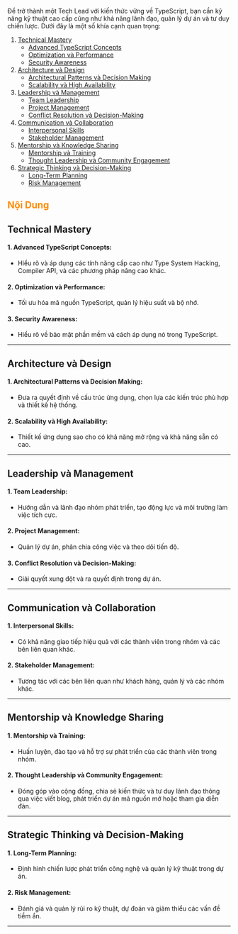 Để trở thành một Tech Lead với kiến thức vững về TypeScript, bạn cần kỹ năng kỹ thuật cao cấp cũng như khả năng lãnh đạo, quản lý dự án và tư duy chiến lược. Dưới đây là một số khía cạnh quan trọng:

1. [Technical Mastery](#technical-mastery)
   - [Advanced TypeScript Concepts](#1-advanced-typescript-concepts)
   - [Optimization và Performance](#2-optimization-và-performance)
   - [Security Awareness](#3-security-awareness)
2. [Architecture và Design](#architecture-và-design)
   - [Architectural Patterns và Decision Making](#1-architectural-patterns-và-decision-making)
   - [Scalability và High Availability](#2-scalability-và-high-availability)
3. [Leadership và Management](#leadership-và-management)
   - [Team Leadership](#1-team-leadership)
   - [Project Management](#2-project-management)
   - [Conflict Resolution và Decision-Making](#3-conflict-resolution-và-decision-making)
4. [Communication và Collaboration](#communication-và-collaboration)
   - [Interpersonal Skills](#1-interpersonal-skills)
   - [Stakeholder Management](#2-stakeholder-management)
5. [Mentorship và Knowledge Sharing](#mentorship-và-knowledge-sharing)
   - [Mentorship và Training](#1-mentorship-và-training)
   - [Thought Leadership và Community Engagement](#2-thought-leadership-và-community-engagement)
6. [Strategic Thinking và Decision-Making](#strategic-thinking-và-decision-making)
   - [Long-Term Planning](#1-long-term-planning)
   - [Risk Management](#2-risk-management)

<h2 style="color:#FF8C00; font-weight: bold;">Nội Dung</h2>

## Technical Mastery

#### 1. **Advanced TypeScript Concepts:**

- Hiểu rõ và áp dụng các tính năng cấp cao như Type System Hacking, Compiler API, và các phương pháp nâng cao khác.

#### 2. **Optimization và Performance:**

- Tối ưu hóa mã nguồn TypeScript, quản lý hiệu suất và bộ nhớ.

#### 3. **Security Awareness:**

- Hiểu rõ về bảo mật phần mềm và cách áp dụng nó trong TypeScript.

---

## Architecture và Design

#### 1. **Architectural Patterns và Decision Making:**

- Đưa ra quyết định về cấu trúc ứng dụng, chọn lựa các kiến trúc phù hợp và thiết kế hệ thống.

#### 2. **Scalability và High Availability:**

- Thiết kế ứng dụng sao cho có khả năng mở rộng và khả năng sẵn có cao.

---

## Leadership và Management

#### 1. **Team Leadership:**

- Hướng dẫn và lãnh đạo nhóm phát triển, tạo động lực và môi trường làm việc tích cực.

#### 2. **Project Management:**

- Quản lý dự án, phân chia công việc và theo dõi tiến độ.

#### 3. **Conflict Resolution và Decision-Making:**

- Giải quyết xung đột và ra quyết định trong dự án.

---

## Communication và Collaboration

#### 1. **Interpersonal Skills:**

- Có khả năng giao tiếp hiệu quả với các thành viên trong nhóm và các bên liên quan khác.

#### 2. **Stakeholder Management:**

- Tương tác với các bên liên quan như khách hàng, quản lý và các nhóm khác.

---

## Mentorship và Knowledge Sharing

#### 1. **Mentorship và Training:**

- Huấn luyện, đào tạo và hỗ trợ sự phát triển của các thành viên trong nhóm.

#### 2. **Thought Leadership và Community Engagement:**

- Đóng góp vào cộng đồng, chia sẻ kiến thức và tư duy lãnh đạo thông qua việc viết blog, phát triển dự án mã nguồn mở hoặc tham gia diễn đàn.

---

## Strategic Thinking và Decision-Making

#### 1. **Long-Term Planning:**

- Định hình chiến lược phát triển công nghệ và quản lý kỹ thuật trong dự án.

#### 2. **Risk Management:**

- Đánh giá và quản lý rủi ro kỹ thuật, dự đoán và giảm thiểu các vấn đề tiềm ẩn.

---
